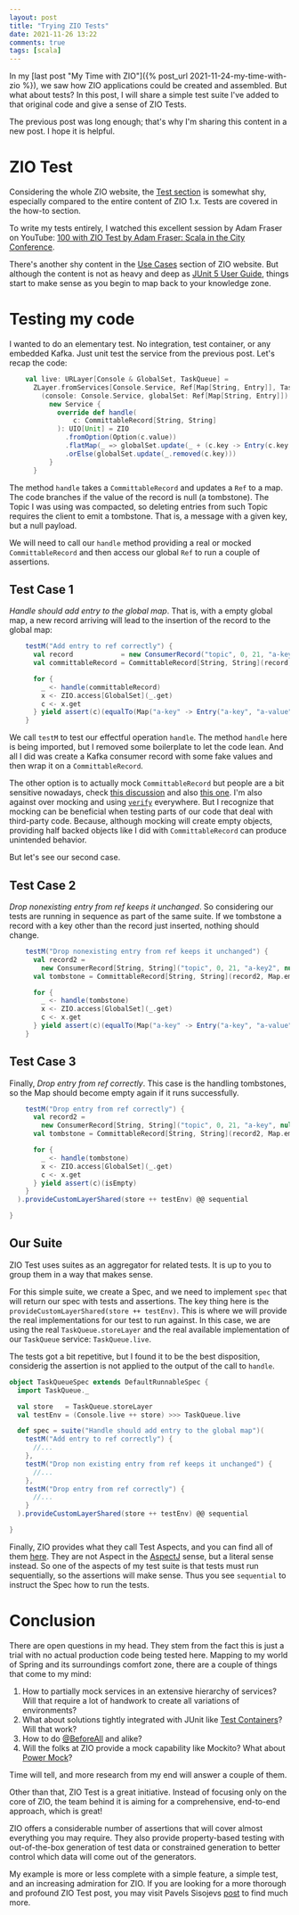 ```yaml
---
layout: post
title: "Trying ZIO Tests"
date: 2021-11-26 13:22
comments: true
tags: [scala]
---
```


In my [last post "My Time with ZIO"]({% post_url 2021-11-24-my-time-with-zio %}), we saw how ZIO applications could be created and assembled. But what about tests? In this post, I will share a simple test suite I've added to that original code and give a sense of ZIO Tests.

<!--more-->

The previous post was long enough; that's why I'm sharing this content in a new post. I hope it is helpful.

# ZIO Test
Considering the whole ZIO website, the [Test section](https://zio.dev/version-1.x/howto/use-test-assertions) is somewhat shy, especially compared to the entire content of ZIO 1.x. Tests are covered in the how-to section.

To write my tests entirely, I watched this excellent session by Adam Fraser on YouTube: [100 with ZIO Test by Adam Fraser: Scala in the City Conference](https://www.youtube.com/watch?v=qDFfVinjDPQ).

There's another shy content in the [Use Cases](https://zio.dev/version-1.x/usecases/usecases_testing) section of ZIO website. But although the content is not as heavy and deep as [JUnit 5 User Guide](https://junit.org/junit5/docs/current/user-guide/), things start to make sense as you begin to map back to your knowledge zone.

# Testing my code

I wanted to do an elementary test. No integration, test container, or any embedded Kafka. Just unit test the service from the previous post. Let's recap the code:

```scala
    val live: URLayer[Console & GlobalSet, TaskQueue] =
      ZLayer.fromServices[Console.Service, Ref[Map[String, Entry]], TaskQueue.Service] {
        (console: Console.Service, globalSet: Ref[Map[String, Entry]]) =>
          new Service {
            override def handle(
                c: CommittableRecord[String, String]
            ): UIO[Unit] = ZIO
              .fromOption(Option(c.value))
              .flatMap(_ => globalSet.update(_ + (c.key -> Entry(c.key, c.value))))
              .orElse(globalSet.update(_.removed(c.key)))
          }
      }
```

The method `handle` takes a `CommittableRecord` and updates a `Ref` to a map. The code branches if the value of the record is null (a tombstone). The Topic I was using was compacted, so deleting entries from such Topic requires the client to emit a tombstone. That is, a message with a given key, but a null payload.

We will need to call our `handle` method providing a real or mocked `CommittableRecord` and then access our global `Ref` to run a couple of assertions. 

## Test Case 1
*Handle should add entry to the global map*. That is, with a empty global map, a new record arriving will lead to the insertion of the record to the global map:

```scala
    testM("Add entry to ref correctly") {
      val record            = new ConsumerRecord("topic", 0, 21, "a-key", "a-value")
      val committableRecord = CommittableRecord[String, String](record, Map.empty, None)

      for {
        _ <- handle(committableRecord)
        x <- ZIO.access[GlobalSet](_.get)
        c <- x.get
      } yield assert(c)(equalTo(Map("a-key" -> Entry("a-key", "a-value"))))
    }
```

We call `testM` to test our effectful operation `handle`. The method `handle` here is being imported, but I removed some boilerplate to let the code lean. And all I did was create a Kafka consumer record with some fake values and then wrap it on a `CommittableRecord`.

The other option is to actually mock `CommittableRecord` but people are a bit sensitive nowadays, check [this discussion](https://www.reddit.com/r/scala/comments/pz175l/mocking_with_scala3/) and also [this one](https://www.reddit.com/r/scala/comments/pxakhe/comment/herg7mt/). I'm also against over mocking and using [`verify`](https://www.baeldung.com/mockito-verify) everywhere. But I recognize that mocking can be beneficial when testing parts of our code that deal with third-party code. Because, although mocking will create empty objects, providing half backed objects like I did with `CommittableRecord` can produce unintended behavior.

But let's see our second case.

## Test Case 2

*Drop nonexisting entry from ref keeps it unchanged*. So considering our tests are running in sequence as part of the same suite. If we tombstone a record with a key other than the record just inserted, nothing should change.

```scala
    testM("Drop nonexisting entry from ref keeps it unchanged") {
      val record2 =
        new ConsumerRecord[String, String]("topic", 0, 21, "a-key2", null.asInstanceOf[String])
      val tombstone = CommittableRecord[String, String](record2, Map.empty, None)

      for {
        _ <- handle(tombstone)
        x <- ZIO.access[GlobalSet](_.get)
        c <- x.get
      } yield assert(c)(equalTo(Map("a-key" -> Entry("a-key", "a-value"))))
    }
```

## Test Case 3
Finally, *Drop entry from ref correctly*. This case is the handling tombstones, so the Map should become empty again if it runs successfully.

```scala
    testM("Drop entry from ref correctly") {
      val record2 =
        new ConsumerRecord[String, String]("topic", 0, 21, "a-key", null.asInstanceOf[String])
      val tombstone = CommittableRecord[String, String](record2, Map.empty, None)

      for {
        _ <- handle(tombstone)
        x <- ZIO.access[GlobalSet](_.get)
        c <- x.get
      } yield assert(c)(isEmpty)
    }
  ).provideCustomLayerShared(store ++ testEnv) @@ sequential

}
```

## Our Suite
ZIO Test uses suites as an aggregator for related tests. It is up to you to group them in a way that makes sense.

For this simple suite, we create a Spec, and we need to implement `spec` that will return our spec with tests and assertions. The key thing here is the `provideCustomLayerShared(store ++ testEnv)`. This is where we will provide the real implementations for our test to run against. In this case, we are using the real
`TaskQueue.storeLayer` and the real available implementation of our `TaskQueue` service: `TaskQueue.live`.

The tests got a bit repetitive, but I found it to be the best disposition, considerig the assertion is not applied to the output of the call to `handle`. 

```scala
object TaskQueueSpec extends DefaultRunnableSpec {
  import TaskQueue._

  val store   = TaskQueue.storeLayer
  val testEnv = (Console.live ++ store) >>> TaskQueue.live

  def spec = suite("Handle should add entry to the global map")(
    testM("Add entry to ref correctly") { 
      //...
    },
    testM("Drop non existing entry from ref keeps it unchanged") {
      //...
    },
    testM("Drop entry from ref correctly") {
      //...
    }
  ).provideCustomLayerShared(store ++ testEnv) @@ sequential

}
```

Finally, ZIO provides what they call Test Aspects, and you can find all of them [here](https://github.com/zio/zio/blob/master/test/shared/src/main/scala/zio/test/TestAspect.scala). They are not Aspect in the [AspectJ](https://en.wikipedia.org/wiki/AspectJ) sense, but a literal sense instead. So one of the aspects of my test suite is that tests must run sequentially, so the assertions will make sense. Thus you see `sequential` to instruct the Spec how to run the tests.


# Conclusion

There are open questions in my head. They stem from the fact this is just a trial with no actual production code being tested here. Mapping to my world of Spring and its surroundings comfort zone, there are a couple of things that come to my mind:

1. How to partially mock services in an extensive hierarchy of services? Will that require a lot of handwork to create all variations of environments?
1. What about solutions tightly integrated with JUnit like [Test Containers](https://www.testcontainers.org/test_framework_integration/junit_5/)? Will that work?
1. How to do [@BeforeAll](https://junit.org/junit5/docs/5.0.0/api/org/junit/jupiter/api/BeforeAll.html) and alike?
1. Will the folks at ZIO provide a mock capability like Mockito? What about [Power Mock](https://github.com/powermock/powermock)?

Time will tell, and more research from my end will answer a couple of them.

Other than that, ZIO Test is a great initiative. Instead of focusing only on the core of ZIO, the team behind it is aiming for a comprehensive, end-to-end approach, which is great!

ZIO offers a considerable number of assertions that will cover almost everything you may require. They also provide property-based testing with out-of-the-box generation of test data or constrained generation to better control which data will come out of the generators.

My example is more or less complete with a simple feature, a simple test, and an increasing admiration for ZIO. If you are looking for a more thorough and profound ZIO Test post, you may visit Pavels Sisojevs [post](https://scala.monster/zio-test/) to find much more.


